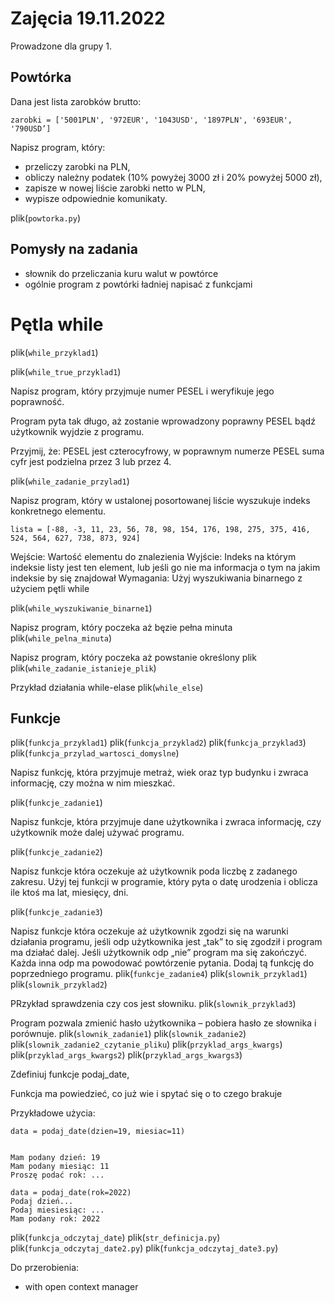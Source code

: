 # Zajęcia 19.11.2022
Prowadzone dla grupy 1.
## Powtórka

Dana jest lista zarobków brutto:
````
zarobki = ['5001PLN', '972EUR', '1043USD', '1897PLN', '693EUR', '790USD’]
````


Napisz program, który:
 - przeliczy zarobki na PLN,
 - obliczy należny podatek (10% powyżej 3000 zł i 20% powyżej 5000 zł),
 - zapisze w nowej liście zarobki netto w PLN,
 - wypisze odpowiednie komunikaty.

plik(`powtorka.py`)


## Pomysły na zadania
 - słownik do przeliczania kuru walut w powtórce
 - ogólnie program z powtórki ładniej napisać z funkcjami

# Pętla while
plik(`while_przyklad1`)

plik(`while_true_przyklad1`)

Napisz program, który przyjmuje numer PESEL i weryfikuje jego poprawność.

Program pyta tak długo, aż zostanie wprowadzony poprawny PESEL bądź użytkownik wyjdzie z programu.

Przyjmij, że:
PESEL jest czterocyfrowy, 
w poprawnym numerze PESEL suma cyfr jest podzielna przez 3 lub przez 4.


plik(`while_zadanie_przylad1`)

Napisz program, który w ustalonej posortowanej liście wyszukuje indeks konkretnego elementu.

	lista = [-88, -3, 11, 23, 56, 78, 98, 154, 176, 198, 275, 375, 416, 524, 564, 627, 738, 873, 924]

Wejście:
Wartość elementu do znalezienia
Wyjście:
Indeks na którym indeksie listy jest ten element, lub jeśli go nie ma informacja o tym na jakim indeksie by się znajdował
Wymagania:
Użyj wyszukiwania binarnego z użyciem pętli while


plik(`while_wyszukiwanie_binarne1`)

Napisz program, który poczeka aż bęzie pełna minuta
plik(`while_pelna_minuta`)


Napisz program, który poczeka aż powstanie określony plik
plik(`while_zadanie_istanieje_plik`)

Przykład działania while-elase
plik(`while_else`)

## Funkcje
plik(`funkcja_przyklad1`)
plik(`funkcja_przyklad2`)
plik(`funkcja_przyklad3`)
plik(`funkcja_przylad_wartosci_domyslne`)

Napisz funkcję, która przyjmuje metraż, wiek oraz typ budynku i zwraca informację, czy można w nim mieszkać.

plik(`funkcje_zadanie1`)

Napisz funkcje, która przyjmuje dane użytkownika i zwraca informację, czy użytkownik może dalej używać programu.

plik(`funkcje_zadanie2`)

Napisz funkcje która oczekuje aż użytkownik poda liczbę z zadanego zakresu. Użyj tej funkcji w programie, który pyta o datę urodzenia i oblicza ile ktoś ma lat, miesięcy, dni.

plik(`funkcje_zadanie3`)

Napisz funkcje która oczekuje aż użytkownik zgodzi się na warunki działania programu, jeśli odp użytkownika jest „tak” to się zgodził i program ma działać dalej. Jeśli użytkownik odp „nie” program ma się zakończyć. Każda inna odp ma powodować powtórzenie pytania. Dodaj tą funkcję do poprzedniego programu.
plik(`funkcje_zadanie4`)
plik(`slownik_przyklad1`)
plik(`slownik_przyklad2`)

PRzykład sprawdzenia czy cos jest słowniku.
plik(`slownik_przyklad3`)


Program pozwala zmienić hasło użytkownika – pobiera hasło ze słownika i porównuje.
plik(`slownik_zadanie1`)
plik(`slownik_zadanie2`)
plik(`slownik_zadanie2_czytanie_pliku`)
plik(`przyklad_args_kwargs`)
plik(`przyklad_args_kwargs2`)
plik(`przyklad_args_kwargs3`)

Zdefiniuj funkcje podaj_date,


Funkcja ma powiedzieć, co już wie i spytać się o to czego brakuje

Przykładowe użycia:
```
data = podaj_date(dzien=19, miesiac=11)


Mam podany dzień: 19
Mam podany miesiąc: 11
Proszę podać rok: ...

data = podaj_date(rok=2022)
Podaj dzień...
Podaj miesiesiąc: ...
Mam podany rok: 2022
```
plik(`funkcja_odczytaj_date`)
plik(`str_definicja.py`)
plik(`funkcja_odczytaj_date2.py`)
plik(`funkcja_odczytaj_date3.py`)


Do przerobienia:
 - with open context manager